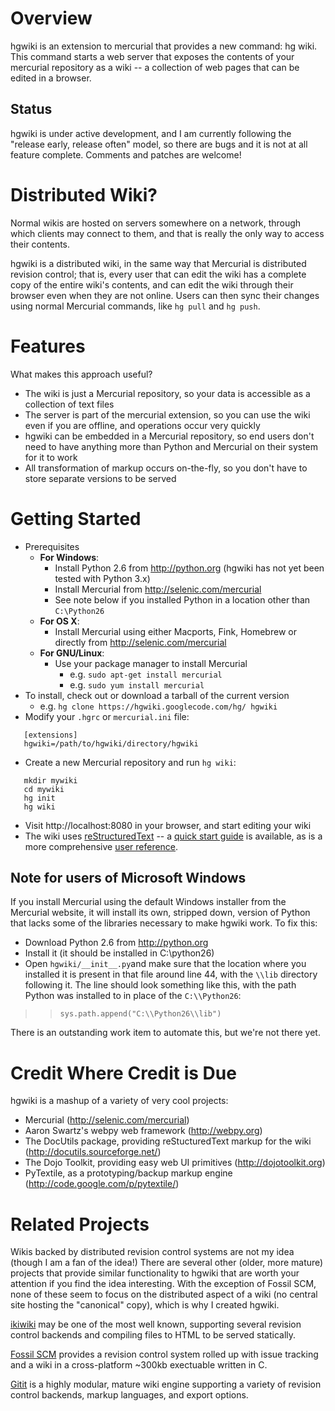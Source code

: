 # Overview #

hgwiki is an extension to mercurial that provides a new command: hg wiki.  This command starts a web server that exposes the contents of your mercurial repository as a wiki -- a collection of web pages that can be edited in a browser.

## Status ##
hgwiki is under active development, and I am currently following the "release early, release often" model, so there are bugs and it is not at all feature complete.  Comments and patches are welcome!

# Distributed Wiki? #

Normal wikis are hosted on servers somewhere on a network, through which clients may connect to them, and that is really the only way to access their contents.

hgwiki is a distributed wiki, in the same way that Mercurial is distributed revision control; that is, every user that can edit the wiki has a complete copy of the entire wiki's contents, and can edit the wiki through their browser even when they are not online.  Users can then sync their changes using normal Mercurial commands, like `hg pull` and `hg push`.

# Features #

What makes this approach useful?

  * The wiki is just a Mercurial repository, so your data is accessible as a collection of text files
  * The server is part of the mercurial extension, so you can use the wiki even if you are offline, and operations occur very quickly
  * hgwiki can be embedded in a Mercurial repository, so end users don't need to have anything more than Python and Mercurial on their system for it to work
  * All transformation of markup occurs on-the-fly, so you don't have to store separate versions to be served

# Getting Started #

  * Prerequisites
    * **For Windows**:
      * Install Python 2.6 from http://python.org (hgwiki has not yet been tested with Python 3.x)
      * Install Mercurial from http://selenic.com/mercurial
      * See note below if you installed Python in a location other than `C:\Python26`
    * **For OS X**:
      * Install Mercurial using either Macports, Fink, Homebrew or directly from http://selenic.com/mercurial
    * **For GNU/Linux**:
      * Use your package manager to install Mercurial
        * e.g. `sudo apt-get install mercurial`
        * e.g. `sudo yum install mercurial`
  * To install, check out or download a tarball of the current version
    * e.g. `hg clone https://hgwiki.googlecode.com/hg/ hgwiki`
  * Modify your `.hgrc` or `mercurial.ini` file:
```
   [extensions]
   hgwiki=/path/to/hgwiki/directory/hgwiki
```
  * Create a new Mercurial repository and run `hg wiki`:
```
   mkdir mywiki
   cd mywiki
   hg init
   hg wiki
```
  * Visit http://localhost:8080 in your browser, and start editing your wiki
  * The wiki uses [reStructuredText](http://docutils.sourceforge.net/rst.html) -- a [quick start guide](http://docutils.sourceforge.net/docs/user/rst/quickstart.html) is available, as is a more comprehensive [user reference](http://docutils.sourceforge.net/docs/user/rst/quickref.html).

## Note for users of Microsoft Windows ##

If you install Mercurial using the default Windows installer from the Mercurial website, it will install its own, stripped down, version of Python that lacks some of the libraries necessary to make hgwiki work.  To fix this:
  * Download Python 2.6 from http://python.org
  * Install it (it should be installed in C:\python26)
  * Open `hgwiki/__init__.py`and make sure that the location where you installed it is present in that file around line 44, with the `\\lib` directory following it.  The line should look something like this, with the path Python was installed to in place of the `C:\\Python26`:
> > `sys.path.append("C:\\Python26\\lib")`

There is an outstanding work item to automate this, but we're not there yet.

# Credit Where Credit is Due #

hgwiki is a mashup of a variety of very cool projects:

  * Mercurial (http://selenic.com/mercurial)
  * Aaron Swartz's webpy web framework (http://webpy.org)
  * The DocUtils package, providing reStucturedText markup for the wiki (http://docutils.sourceforge.net/)
  * The Dojo Toolkit, providing easy web UI primitives (http://dojotoolkit.org)
  * PyTextile, as a prototyping/backup markup engine (http://code.google.com/p/pytextile/)

# Related Projects #

Wikis backed by distributed revision control systems are not my idea (though I am a fan of the idea!)  There are several other (older, more mature) projects that provide similar functionality to hgwiki that are worth your attention if you find the idea interesting.  With the exception of Fossil SCM, none of these seem to focus on the distributed aspect of a wiki (no central site hosting the "canonical" copy), which is why I created hgwiki.

[ikiwiki](http://ikiwiki.info/) may be one of the most well known, supporting several revision control backends and compiling files to HTML to be served statically.

[Fossil SCM](http://fossil-scm.org/index.html/doc/tip/www/index.wiki) provides a revision control system rolled up with issue tracking and a wiki in a cross-platform ~300kb exectuable written in C.

[Gitit](http://github.com/jgm/gitit) is a highly modular, mature wiki engine supporting a variety of revision control backends, markup languages, and export options.